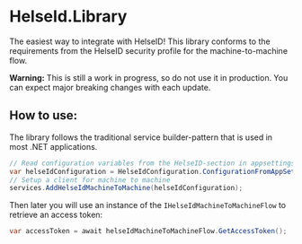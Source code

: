 # HelseId.Library
The easiest way to integrate with HelseID! This library conforms to the requirements from the HelseID security profile for the machine-to-machine flow. 

**Warning:** This is still a work in progress, so do not use it in production. You can expect major breaking changes with each update.



## How to use:
The library follows the traditional service builder-pattern that is used in most .NET applications.

```csharp
// Read configuration variables from the HelseID-section in appsettings.json
var helseIdConfiguration = HelseIdConfiguration.ConfigurationFromAppSettings();
// Setup a client for machine to machine
services.AddHelseIdMachineToMachine(helseIdConfiguration);
```

Then later you will use an instance of the `IHelseIdMachineToMachineFlow` to retrieve an access token:
```csharp
var accessToken = await helseIdMachineToMachineFlow.GetAccessToken();
```
